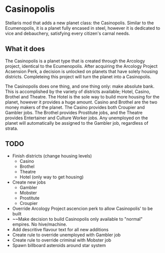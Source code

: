 # Casinopolis
Stellaris mod that adds a new planet class: the Casinopolis. Similar to the Ecumenopolis, it is a planet fully encased in steel, however it is dedicated to vice and debauchery, satisfying every citizen's carnal needs.

## What it does
The Casinopolis is a planet type that is created through the Arcology project, identical to the Ecumenopolis. After acquiring the Arcology Project Acsension Perk, a decision is unlocked on planets that have solely housing districts. Completeing this project will turn the planet into a Casinopolis. 

The Casinopolis does one thing, and one thing only: make absolute bank. This is accomplished by the variety of districts available; Hotel, Casino, Brothel and Theatre. The Hotel is the sole way to build more housing for the planet, however it provides a huge amount. Casino and Brothel are the two money makers of the planet. The Casino provides both Croupier and Gambler jobs. The Brothel provides Prostitute jobs, and the Theatre provides Entertainer and Culture Worker jobs. Any unemployed on the planet will automatically be assigned to the Gambler job, regardless of strata.

## TODO
* Finish districts (change housing levels)
	- Casino
	- Brothel
	- Theatre
	- Hotel (only way to get housing)
* Create new jobs
	- Gambler
	- Mobster
	- Prostitute
	- Croupier
* Override Arcology Project ascencion perk to allow Casinopolis' to be built
* ~~Make decision to build Casinopolis only available to "normal" empires. No hive/machine.
* Add descritive flavour text for all new additions
* Create rule to override unemployed with Gambler job
* Create rule to override criminal with Mobster job
* Spawn billboard asteroids around star system
